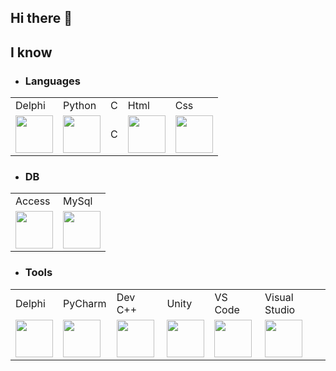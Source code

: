 ## Hi there 👋
<h2> I know </h2>

  - <h3>Languages </h3>
  <table>
  <tr>
    <td>Delphi</td>
    <td>Python</td>
    <td>C</td>
    <td>Html</td>
    <td>Css</td>
  </tr>
  <tr>
    <td><img src="https://github.com/Joshdev837/Icons/blob/main/icons/Languages/delphi-logo-E73609161E-seeklogo.com.png" width="60"></td>
    <td><img src="https://github.com/Joshdev837/Icons/blob/main/icons/Languages/python-logo-only.png" width="60"></td>
    <td>C</td>
    <td><img src="https://github.com/Joshdev837/Icons/blob/main/icons/Languages/html5-logo-EF92D240D7-seeklogo.com.png" width="60"></td>
    <td><img src="https://github.com/Joshdev837/Icons/blob/main/icons/Languages/css-3-logo-AF06D75231-seeklogo.com.png" width="60"></td>
  </tr>
</table>

  - <h3>DB</h3>
  <table>
  <tr>
    <td>Access</td>
    <td>MySql</td>
  </tr>
  <tr>
    <td><img src="https://github.com/Joshdev837/Icons/blob/main/icons/Languages/office-access-logo-F24B3B1BB1-seeklogo.com.png" width="60"></td>
    <td><img src="https://github.com/Joshdev837/Icons/blob/main/icons/Languages/MySQL-logo-F6FF285A58-seeklogo.com.png?raw=true" width="60"></td>
  </tr>
  </table>

  - <h3>Tools</h3>
  <table>
    <tr>
      <td>Delphi</td>
      <td>PyCharm</td>
      <td>Dev C++</td>
      <td>Unity</td>
      <td>VS Code</td>
      <td>Visual Studio</td>
    </tr>
    <tr>
      <td><img src="https://github.com/Joshdev837/Icons/blob/main/icons/Languages/delphi-logo-E73609161E-seeklogo.com.png" width="60"></td>
      <td><img src="https://github.com/Joshdev837/Icons/blob/main/icons/Languages/pycharm-logo-51B1427388-seeklogo.com.png" width="60"></td>
      <td><img src="https://github.com/Joshdev837/Icons/blob/main/icons/Languages/Embarcadero-newdevcpp-logo.png"width="60"></td>
      <td><img src="https://github.com/Joshdev837/Icons/blob/main/icons/Languages/unity-logo-988A22E703-seeklogo.com.png" width="60"></td>
      <td><img src="https://github.com/Joshdev837/Icons/blob/main/icons/Languages/visual-studio-code-logo-449D71944F-seeklogo.com.png" width="60"></td>
      <td><img src="https://github.com/Joshdev837/Icons/blob/main/icons/Languages/microsoft-visual-studio-logo-9E65CA55F8-seeklogo.com.png" width="60"></td>
    </tr>
  </table>

